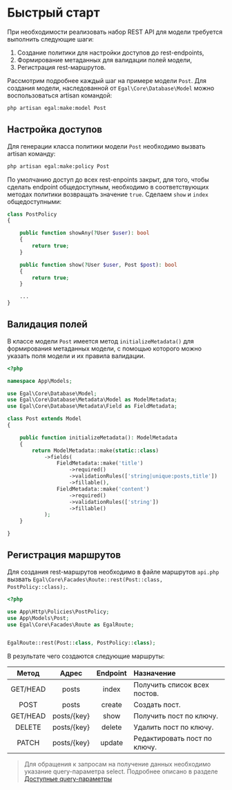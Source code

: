 # Быстрый старт

При необходимости реализовать набор REST API для модели требуется выполнить следующие шаги:
1. Создание политики для настройки доступов до rest-endpoints,
2. Формирование метаданных для валидации полей модели, 
3. Регистрация rest-маршрутов.

Рассмотрим подробнее каждый шаг на примере модели `Post`.
Для создания модели, наследованной от `Egal\Core\Database\Model` можно воспользоваться artisan командой:

```bash
php artisan egal:make:model Post
```

## Настройка доступов

Для генерации класса политики модели `Post` необходимо вызвать artisan команду:

```bash
php artisan egal:make:policy Post
```

По умолчанию доступ до всех rest-enpoints закрыт, для того, чтобы сделать endpoint общедоступным, необходимо 
в соответствующих методах политики возвращать значение `true`. Сделаем `show` и `index` общедоступными:

```php
class PostPolicy
{

    public function showAny(?User $user): bool
    {
        return true;
    }

    public function show(?User $user, Post $post): bool
    {
        return true;
    }

    ...
}
```

## Валидация полей

В классе модели `Post` имеется метод `initializeMetadata()` для формирования метаданных модели, с помощью которого
можно указать поля модели и их правила валидации. 

```php
<?php

namespace App\Models;

use Egal\Core\Database\Model;
use Egal\Core\Database\Metadata\Model as ModelMetadata;
use Egal\Core\Database\Metadata\Field as FieldMetadata;

class Post extends Model
{

    public function initializeMetadata(): ModelMetadata
    {
        return ModelMetadata::make(static::class)
            ->fields(
                FieldMetadata::make('title')
                    ->required()
                    ->validationRules(['string|unique:posts,title'])
                    ->fillable(),
                FieldMetadata::make('content')
                    ->required()
                    ->validationRules(['string'])
                    ->fillable()
            );
    }

}

```

## Регистрация маршрутов

Для создания rest-маршрутов необходимо в файле маршрутов `api.php` вызвать `Egal\Core\Facades\Route::rest(Post::class, PostPolicy::class);`.

```php
<?php

use App\Http\Policies\PostPolicy;
use App\Models\Post;
use Egal\Core\Facades\Route as EgalRoute;


EgalRoute::rest(Post::class, PostPolicy::class);
```

В результате чего создаются следующие маршруты:

|  Метод   |    Адрес    | Endpoint | Назначение                   |
|:--------:|:-----------:|:--------:|:-----------------------------|
| GET/HEAD |    posts    |  index   | Получить список всех постов. |
|   POST   |    posts    |  create  | Создать пост.                |
| GET/HEAD | posts/{key} |   show   | Получить пост по ключу.      |
|  DELETE  | posts/{key} |  delete  | Удалить пост по ключу.       |
|  PATCH   | posts/{key} |  update  | Редактировать пост по ключу. |

>Для обращения к запросам на получение данных необходимо указание query-параметра select. Подробнее описано в разделе
> [Доступные query-параметры](/v3/server/rest#Доступные-query-параметры)
